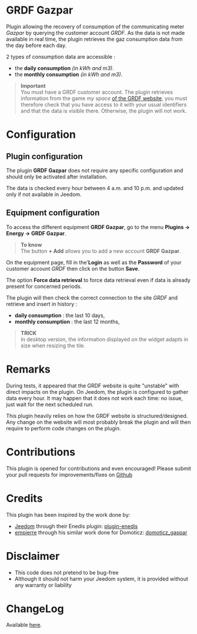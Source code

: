 # GRDF Gazpar

Plugin allowing the recovery of consumption of the communicating meter *Gazpar* by querying the customer account *GRDF*. As the data is not made available in real time, the plugin retrieves the gaz consumption data from the day before each day.

2 types of consumption data are accessible :
- the **daily consumption** *(in kWh and m3)*.
- the **monthly consumption** *(in kWh and m3)*.

>**Important**      
>You must have a GRDF customer account. The plugin retrieves information from the game *my space* <a href="https://monespace.grdf.fr/monespace/particulier/accueil" target="_blank">of the GRDF website</a>, you must therefore check that you have access to it with your usual identifiers and that the data is visible there. Otherwise, the plugin will not work.

# Configuration

## Plugin configuration

The plugin **GRDF Gazpar** does not require any specific configuration and should only be activated after installation.

The data is checked every hour between 4 a.m. and 10 p.m. and updated only if not available in Jeedom.

## Equipment configuration

To access the different equipment **GRDF Gazpar**, go to the menu **Plugins → Energy → GRDF Gazpar**.

> **To know**    
> The button **+ Add** allows you to add a new account **GRDF Gazpar**.

On the equipment page, fill in the'**Login** as well as the **Password** of your customer account *GRDF* then click on the button **Save**.

The option **Force data retrieval** to force data retrieval even if data is already present for concerned periods.

The plugin will then check the correct connection to the site *GRDF* and retrieve and insert in history :
- **daily consumption** : the last 10 days,
- **monthly consumption** : the last 12 months,

>**TRICK**     
>In desktop version, the information displayed on the widget adapts in size when resizing the tile.

# Remarks

During tests, it appeared that the GRDF website is quite "unstable" with direct impacts on the plugin. On Jeedom, the plugin is configured to gather data every hour. It may happen that it does not work each time: no issue, just wait for the next scheduled run.

This plugin heavily relies on how the GRDF website is structured/designed. Any change on the website will most probably break the plugin and will then require to perform code changes on the plugin.

# Contributions

This plugin is opened for contributions and even encouraged! Please submit your pull requests for improvements/fixes on <a href="https://github.com/hugoKs3/plugin-jazpar" target="_blank">Github</a>

# Credits

This plugin has been inspired by the work done by:

-   [Jeedom](https://github.com/jeedom)  through their Enedis plugin:  [plugin-enedis](https://github.com/jeedom/plugin-enedis)
-   [empierre](https://github.com/empierre)  through his similar work done for Domoticz:  [domoticz_gaspar](https://github.com/empierre/domoticz_gaspar)

# Disclaimer

-   This code does not pretend to be bug-free
-   Although it should not harm your Jeedom system, it is provided without any warranty or liability

# ChangeLog
Available [here](./changelog.html).
